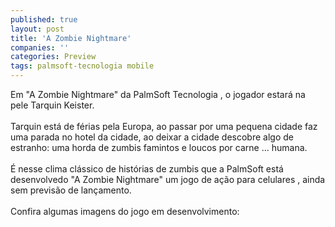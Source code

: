 ```yaml
---
published: true
layout: post
title: 'A Zombie Nightmare'
companies: ''
categories: Preview
tags: palmsoft-tecnologia mobile
---
```

Em "A Zombie Nightmare"  da PalmSoft Tecnologia
, o jogador estará na pele Tarquin Keister. <br /><br />Tarquin está de férias pela Europa, ao passar por uma pequena cidade faz uma parada no hotel da cidade, ao deixar a cidade descobre algo de estranho: uma horda de zumbis famintos e loucos por carne ... humana.<br /><br />É nesse clima clássico de histórias de zumbis que a PalmSoft está desenvolvedo "A Zombie Nightmare" um jogo de ação
 para celulares
, ainda sem previsão de lançamento.<br /><br />Confira algumas imagens do jogo em desenvolvimento:<br /><br />